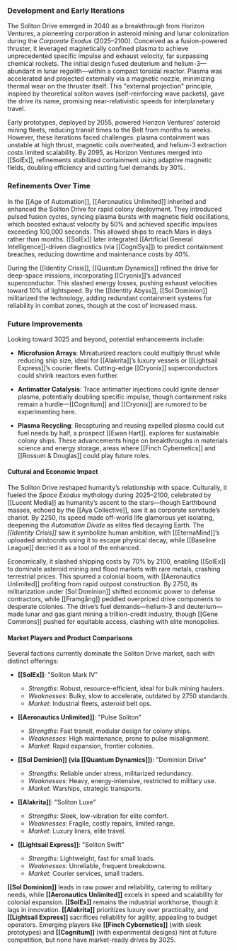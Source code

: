 ### Development and Early Iterations

The Soliton Drive emerged in 2040 as a breakthrough from Horizon Ventures, a pioneering corporation in asteroid mining and lunar colonization during the _Corporate Exodus_ (2025–2100). Conceived as a fusion-powered thruster, it leveraged magnetically confined plasma to achieve unprecedented specific impulse and exhaust velocity, far surpassing chemical rockets. The initial design fused deuterium and helium-3—abundant in lunar regolith—within a compact toroidal reactor. Plasma was accelerated and projected externally via a magnetic nozzle, minimizing thermal wear on the thruster itself. This "external projection" principle, inspired by theoretical soliton waves (self-reinforcing wave packets), gave the drive its name, promising near-relativistic speeds for interplanetary travel.

Early prototypes, deployed by 2055, powered Horizon Ventures’ asteroid mining fleets, reducing transit times to the Belt from months to weeks. However, these iterations faced challenges: plasma containment was unstable at high thrust, magnetic coils overheated, and helium-3 extraction costs limited scalability. By 2095, as Horizon Ventures merged into [[SolEx]], refinements stabilized containment using adaptive magnetic fields, doubling efficiency and cutting fuel demands by 30%.

### Refinements Over Time

In the [[Age of Automation]], [[Aeronautics Unlimited]] inherited and enhanced the Soliton Drive for rapid colony deployment. They introduced pulsed fusion cycles, syncing plasma bursts with magnetic field oscillations, which boosted exhaust velocity by 50% and achieved specific impulses exceeding 100,000 seconds. This allowed ships to reach Mars in days rather than months. [[SolEx]] later integrated [[Artificial General Intelligence]]-driven diagnostics (via [[CogniSys]]) to predict containment breaches, reducing downtime and maintenance costs by 40%.

During the [[Identity Crisis]], [[Quantum Dynamics]] refined the drive for deep-space missions, incorporating [[Cryonix]]’s advanced superconductor. This slashed energy losses, pushing exhaust velocities toward 10% of lightspeed. By the [[Identity Abyss]], [[Sol Dominion]] militarized the technology, adding redundant containment systems for reliability in combat zones, though at the cost of increased mass.

### Future Improvements

Looking toward 3025 and beyond, potential enhancements include:

- **Microfusion Arrays**: Miniaturized reactors could multiply thrust while reducing ship size, ideal for [[Alakrita]]’s luxury vessels or [[Lightsail Express]]’s courier fleets. Cutting-edge [[Cryonix]] superconductors could shrink reactors even further.

- **Antimatter Catalysis**: Trace antimatter injections could ignite denser plasma, potentially doubling specific impulse, though containment risks remain a hurdle—[[Cognitum]] and [[Cryonix]] are rumored to be experimenting here.

- **Plasma Recycling**: Recapturing and reusing expelled plasma could cut fuel needs by half, a prospect [[Ewan Hart]]. explores for sustainable colony ships. These advancements hinge on breakthroughs in materials science and energy storage, areas where [[Finch Cybernetics]] and [[Rossum & Douglas]] could play future roles.

#### Cultural and Economic Impact

The Soliton Drive reshaped humanity’s relationship with space. Culturally, it fueled the *Space Exodus* mythology during 2025–2100, celebrated by [[Lucent Media]] as humanity’s ascent to the stars—though Earthbound masses, echoed by the [[Aya Collective]], saw it as corporate servitude’s chariot. By 2250, its speed made off-world life glamorous yet isolating, deepening the *Automation Divide* as elites fled decaying Earth. The _[[Identity Crisis]]_ saw it symbolize human ambition, with [[EternaMind]]’s uploaded aristocrats using it to escape physical decay, while [[Baseline League]] decried it as a tool of the enhanced.

Economically, it slashed shipping costs by 70% by 2100, enabling [[SolEx]] to dominate asteroid mining and flood markets with rare metals, crashing terrestrial prices. This spurred a colonial boom, with [[Aeronautics Unlimited]] profiting from rapid outpost construction. By 2750, its militarization under [Sol Dominion]] shifted economic power to defense contractors, while [[Framgång]] peddled overpriced drive components to desperate colonies. The drive’s fuel demands—helium-3 and deuterium—made lunar and gas giant mining a trillion-credit industry, though [[Gene Commons]] pushed for equitable access, clashing with elite monopolies.

  

#### Market Players and Product Comparisons

Several factions currently dominate the Soliton Drive market, each with distinct offerings:

- **[[SolEx]]**: "Soliton Mark IV"  
	- _Strengths_: Robust, resource-efficient, ideal for bulk mining haulers.
	- _Weaknesses_: Bulky, slow to accelerate, outdated by 2750 standards.
	- _Market_: Industrial fleets, asteroid belt ops.

- **[[Aeronautics Unlimited]]**: "Pulse Soliton"  
    - _Strengths_: Fast transit, modular design for colony ships.
    - _Weaknesses_: High maintenance, prone to pulse misalignment.
    - _Market_: Rapid expansion, frontier colonies.

- **[[Sol Dominion]] (via [[Quantum Dynamics]])**: "Dominion Drive"  
    - _Strengths_: Reliable under stress, militarized redundancy.
    - _Weaknesses_: Heavy, energy-intensive, restricted to military use.
    - _Market_: Warships, strategic transports.
  
- **[[Alakrita]]**: "Soliton Luxe"  
    - _Strengths_: Sleek, low-vibration for elite comfort.
    - _Weaknesses_: Fragile, costly repairs, limited range.
    - _Market_: Luxury liners, elite travel.
  
- **[[Lightsail Express]]**: "Soliton Swift"  
    - _Strengths_: Lightweight, fast for small loads.
    - _Weaknesses_: Unreliable, frequent breakdowns.
    - _Market_: Courier services, small traders.
  
**[[Sol Dominion]]** leads in raw power and reliability, catering to military needs, while **[[Aeronautics Unlimited]]** excels in speed and scalability for colonial expansion. **[[SolEx]]** remains the industrial workhorse, though it lags in innovation. **[[Alakrita]]** prioritizes luxury over practicality, and **[[Lightsail Express]]** sacrifices reliability for agility, appealing to budget operators. Emerging players like **[[Finch Cybernetics]]** (with sleek prototypes) and **[[Cognitum]]** (with experimental designs) hint at future competition, but none have market-ready drives by 3025.